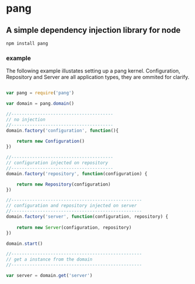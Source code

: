 # pang

## A simple dependency injection library for node

	npm install pang

### example

The following example illustates setting up a pang kernel. Configuration, Repository and Server are
all application types, they are ommited for clarify.

```javascript

var pang = require('pang')

var domain = pang.domain()

//---------------------------------------
// no injection
//---------------------------------------
domain.factory('configuration', function(){
	
	return new Configuration()
})

//---------------------------------------
// configuration injected on repository
//---------------------------------------
domain.factory('repository', function(configuration) {

	return new Repository(configuration)
})

//--------------------------------------------------
// configuration and repository injected on server
//--------------------------------------------------
domain.factory('server', function(configuration, repository) {
	
	return new Server(configuration, repository)
})

domain.start()

//--------------------------------------------------
// get a instance from the domain
//--------------------------------------------------

var server = domain.get('server')

```

